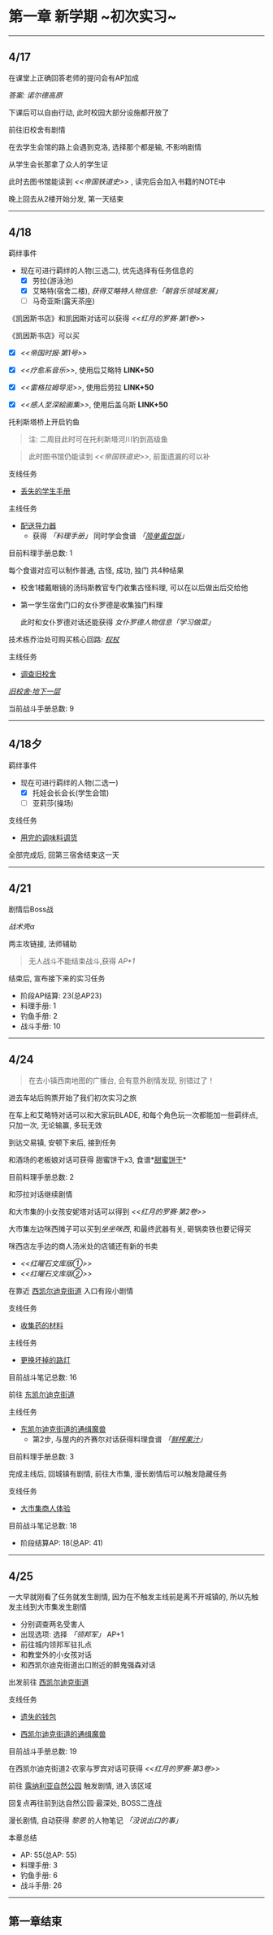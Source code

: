 # 第一章 新学期 \~初次实习\~

---

## 4/17

在课堂上正确回答老师的提问会有AP加成

*答案: 诺尔德高原*

下课后可以自由行动, 此时校园大部分设施都开放了

前往旧校舍有剧情

在去学生会馆的路上会遇到克洛, 选择那个都是输, 不影响剧情

从学生会长那拿了众人的学生证

此时去图书馆能读到 *<<帝国铁道史>>* , 读完后会加入书籍的NOTE中

晚上回去从2楼开始分发, 第一天结束

---

## 4/18

羁绊事件

- 现在可进行羁绊的人物(三选二), 优先选择有任务信息的
  - [x] 劳拉(游泳池)
  - [x] 艾略特(宿舍二楼), *获得艾略特人物信息:「朝音乐领域发展」*
  - [ ] 马奇亚斯(露天茶座)

《凯因斯书店》和凯因斯对话可以获得 *<<红月的罗赛·第1卷>>*

《凯因斯书店》可以买
- [x] *<<帝国时报·第1号>>*
- [x] *<<疗愈系音乐>>*, 使用后艾略特 **LINK+50**
- [x] *<<雷格拉姆导览>>*, 使用后劳拉 **LINK+50**
- [x] *<<感人至深絵画集>>*, 使用后盖乌斯 **LINK+50**
  

托利斯塔桥上开启钓鱼

> 注: 二周目此时可在托利斯塔河川钓到高级鱼

> 此时图书馆仍能读到 *<<帝国铁道史>>*, 前面遗漏的可以补

支线任务

- [丢失的学生手册](/game/TheLegendOfHeroes/SenNoKiseki/quests/丢失的学生手册.md#丢失的学生手册)

主线任务

- [配送导力器](/game/TheLegendOfHeroes/SenNoKiseki/quests/配送导力器.md#配送导力器)
  - 获得 *「料理手册」* 同时学会食谱 *「[简单蛋包饭](/game/TheLegendOfHeroes/SenNoKiseki/recipes/简单蛋包饭.md#简单蛋包饭)」*

目前料理手册总数: 1

每个食谱对应可以制作普通, 古怪, 成功, 独门 共4种结果

- 校舍1楼戴眼镜的汤玛斯教官专门收集古怪料理, 可以在以后做出后交给他

- 第一学生宿舍门口的女仆罗德是收集独门料理

  此时和女仆罗德对话还能获得 *女仆罗德人物信息「学习做菜」*

技术栋乔治处可购买核心回路: *[权杖](/game/TheLegendOfHeroes/SenNoKiseki/quartz/权杖.md#权杖)*

主线任务

- [调查旧校舍](/game/TheLegendOfHeroes/SenNoKiseki/quests/调查旧校舍.md#调查旧校舍)

*[旧校舍‧地下一层](/game/TheLegendOfHeroes/SenNoKiseki/locations/旧校舍‧地下一层.md#旧校舍‧地下一层)*

当前战斗手册总数: 9

---

## 4/18夕

羁绊事件

- 现在可进行羁绊的人物(二选一)
  - [x] 托娃会长会长(学生会馆)
  - [ ] 亚莉莎(操场)

支线任务

- [用完的调味料调货](/game/TheLegendOfHeroes/SenNoKiseki/quests/用完的调味料调货.md#用完的调味料调货)

全部完成后, 回第三宿舍结束这一天

---

## 4/21

剧情后Boss战

*战术壳α*

两主攻链接, 法师辅助

> 无人战斗不能结束战斗,获得 *AP+1*

结束后, 宣布接下来的实习任务

- 阶段AP结算: 23(总AP23)
- 料理手册: 1
- 钓鱼手册: 2
- 战斗手册: 10

---

## 4/24

> 在去小镇西南地图的广播台, 会有意外剧情发现, 别错过了！

进去车站后购票开始了我们初次实习之旅

在车上和艾略特对话可以和大家玩BLADE, 和每个角色玩一次都能加一些羁绊点, 只加一次, 无论输赢, 多玩无效

到达交易镇, 安顿下来后, 接到任务

和酒场的老板娘对话可获得 甜蜜饼干x3, 食谱*[甜蜜饼干](/game/TheLegendOfHeroes/SenNoKiseki/recipes/甜蜜饼干.md#甜蜜饼干)*

目前料理手册总数: 2

和莎拉对话继续剧情

和大市集的小女孩安妮塔对话可以得到 *<<红月的罗赛·第2卷>>*

大市集左边咪西摊子可以买到*坐坐咪西*, 和最终武器有关, 砸锅卖铁也要记得买

咪西店左手边的商人汤米处的店铺还有新的书卖
- *<<红曜石文库版①>>*
- *<<红曜石文库版②>>*

在靠近 [西凯尔迪克街道](/game/TheLegendOfHeroes/SenNoKiseki/locations/西凯尔迪克街道.md#西凯尔迪克街道) 入口有段小剧情

支线任务

- [收集药的材料](/game/TheLegendOfHeroes/SenNoKiseki/quests/收集药的材料.md#收集药的材料)

主线任务

- [更换坏掉的路灯](/game/TheLegendOfHeroes/SenNoKiseki/quests/更换坏掉的路灯.md#更换坏掉的路灯)

目前战斗笔记总数: 16

前往 [东凯尔迪克街道](/game/TheLegendOfHeroes/SenNoKiseki/locations/东凯尔迪克街道.md#东凯尔迪克街道) 

主线任务

- [东凯尔迪克街道的通缉魔兽](/game/TheLegendOfHeroes/SenNoKiseki/quests/东凯尔迪克街道的通缉魔兽.md#东凯尔迪克街道的通缉魔兽)
  - 第2步, 与屋内的齐赛尔对话获得料理食谱 *「[鲜榨果汁](/game/TheLegendOfHeroes/SenNoKiseki/recipes/鲜榨果汁.md#鲜榨果汁)」*

目前料理手册总数: 3

完成主线后, 回城镇有剧情, 前往大市集, 漫长剧情后可以触发隐藏任务

支线任务

- [大市集商人体验](/game/TheLegendOfHeroes/SenNoKiseki/quests/大市集商人体验.md#大市集商人体验)

目前战斗笔记总数: 18

- 阶段结算AP: 18(总AP: 41)

---

## 4/25

一大早就刚看了任务就发生剧情, 因为在不触发主线前是离不开城镇的, 所以先触发主线到大市集发生剧情

- 分别调查两名受害人
- 出现选项: 选择 *「领邦军」* AP+1
- 前往城内领邦军驻扎点
- 和教堂外的小女孩对话
- 和西凯尔迪克街道出口附近的醉鬼强森对话

出发前往 [西凯尔迪克街道](/game/TheLegendOfHeroes/SenNoKiseki/locations/西凯尔迪克街道.md#西凯尔迪克街道)

支线任务

- [遗失的钱包](/game/TheLegendOfHeroes/SenNoKiseki/quests/遗失的钱包.md#遗失的钱包)

- [西凯尔迪克街道的通缉魔兽](/game/TheLegendOfHeroes/SenNoKiseki/quests/西凯尔迪克街道的通缉魔兽.md#西凯尔迪克街道的通缉魔兽)

目前战斗手册总数: 19

在西凯尔迪克街道2·农家与罗宾对话可获得 *<<红月的罗赛·第3卷>>*

前往 [露纳利亚自然公园](/game/TheLegendOfHeroes/SenNoKiseki/locations/露纳利亚自然公园.md#露纳利亚自然公园) 触发剧情, 进入该区域

回复点再往前到达自然公园·最深处, BOSS二连战

漫长剧情, 自动获得 *黎恩* 的人物笔记 *「没说出口的事」*

本章总结

- AP: 55(总AP: 55)
- 料理手册: 3
- 钓鱼手册: 6
- 战斗手册: 26

---

## 第一章结束
